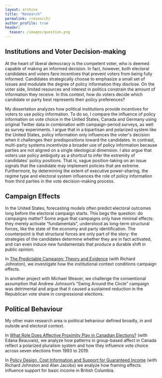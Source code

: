```yaml
---
layout: archive
title: "Research"
permalink: /research/
author_profile: true
header:
  teaser: /images/question.png
---
```


## Institutions and Voter Decision-making

At the heart of liberal democracy is the competent voter, who is deemed capable of making an informed decision. In fact, however, both electoral candidates and voters face incentives that prevent voters from being fully informed. Candidates strategically choose to emphasize a small set of issues and modulate the degree of policy information they disclose. On the voter side, limited resources and interest in politics constrain the amount of information they receive. In this context, how do voters decide which candidate or party best represents their policy preferences? 

My dissertation analyzes how political institutions provide incentives for voters to use policy information. To do so, I compare the influence of policy information on vote choice in the United States, Canada and Germany using original Twitter data in combination with campaign-period surveys, as well as survey experiments. I argue that in a bipartisan and polarized system like the United States, policy information only influences the voter's decision when it challenges their predispositions toward the candidates. In contrast, multi-party systems incentivize a broader use of policy information because parties are not aligned on a single ideological dimension. I also argue that voters use policy ambiguity as a shortcut to infer the extremity of candidates' policy positions. That is, vague position-taking on an issue signals that the candidate may implement policies that are extreme. Furthermore, by determining the extent of executive power-sharing, the regime type and electoral system influences the role of policy information from third parties in the vote decision-making process.


## Campaign Effects

In the United States, forecasting models often predict electoral outcomes long before the electoral campaign starts. This begs the question: do campaigns matter?  Some argue that campaigns only have minimal effects: they merely activate “fundamentals”, understood as long-term structural forces, like the state of the economy and party identification. The counterpoint is that structural forces are only part of the story: the strategies of the candidates determine whether they are in fact activated, and can even induce new fundamentals that produce a durable shift in public opinion. 

In [The Predictable Campaign: Theory and Evidence](/files/apsa-campaigns-paper-johnston-lachance.pdf) (with Richard Johnston), we investigate how the institutional context conditions campaign effects.

In another project with Michael Weaver, we challenge the conventional assumption that Andrew Johnson’s “Swing Around the Circle” campaign was detrimental and argue that it caused a sustained reduction in the Republican vote share in congressional elections.



## Political Behaviour

My other main research area is political behaviour defined broadly, in and outside and electoral context. 

In [What Role Does Affective Proximity Play in Canadian Elections?](https://doi.org/10.13140/RG.2.2.29053.49121/1) (with Edana Beauvais), we analyze how patterns in group-based affect in Canada reflect a polarized pluralism system and how they influence vote choice across seven elections from 1993 to 2019. 

In [Policy Design, Cost Information and Support for Guaranteed Income](https://bcbasicincomepanel.ca/papers/?s=%22Policy+Design%2C+Cost+Information+and+Support+for+Guaranteed+Income%22) (with Richard Johnston and Alan Jacobs) we analyze how framing effects influence support for basic income in British Columbia.


